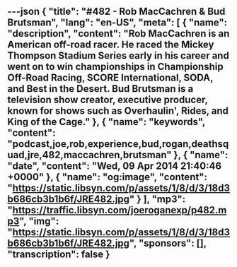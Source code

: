 ---json
{
  "title": "#482 - Rob MacCachren & Bud Brutsman",
  "lang": "en-US",
  "meta": [
    {
      "name": "description",
      "content": "Rob MacCachren is an American off-road racer. He raced the Mickey Thompson Stadium Series early in his career and went on to win championships in Championship Off-Road Racing, SCORE International, SODA, and Best in the Desert. Bud Brutsman is a television show creator, executive producer, known for shows such as Overhaulin', Rides, and King of the Cage."
    },
    {
      "name": "keywords",
      "content": "podcast,joe,rob,experience,bud,rogan,deathsquad,jre,482,maccachren,brutsman"
    },
    {
      "name": "date",
      "content": "Wed, 09 Apr 2014 21:40:46 +0000"
    },
    {
      "name": "og:image",
      "content": "https://static.libsyn.com/p/assets/1/8/d/3/18d3b686cb3b1b6f/JRE482.jpg"
    }
  ],
  "mp3": "https://traffic.libsyn.com/joeroganexp/p482.mp3",
  "img": "https://static.libsyn.com/p/assets/1/8/d/3/18d3b686cb3b1b6f/JRE482.jpg",
  "sponsors": [],
  "transcription": false
}
---
<episode-header />

<timemark seconds="0" />

<transcribe-call-to-action />

<episode-footer />
